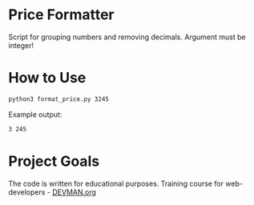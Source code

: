 # Price Formatter

Script for grouping numbers and removing decimals. Argument must be integer!

# How to Use
```bash
python3 format_price.py 3245
```
Example output:
```bash
3 245
```

# Project Goals

The code is written for educational purposes. Training course for web-developers - [DEVMAN.org](https://devman.org)
